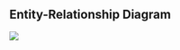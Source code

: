 ## Entity-Relationship Diagram

[![](https://mermaid.ink/img/pako:eNqNU8FugzAM_ZUo5_YHuFUrh0rrNK3rpk1IyCMuWIMEOWGsavvvSyktBVapnJz3jP30bO9kYhTKQCLPCVKGItLCf-tV-CJ2p7h5rxdzQaoDrGPSqdgQWxdrKHBE5XCLwQIoH6ElWFsbvurxZUyOoAXZGFRB-sQcojZ4fpw9hPeIdOTysQqFNmEqHRndcZvcgBMlU4JDMAdfp1Jj3Oh0QDRCTK2R47Oci-qX8G0Rvt8lG39dB5J2gr0EnQ7-rOxVmwta5pDguPtsGT4tXj_uad-Nru94fKtGv-UF9mU0ue1YS7Nj-_10anbtLIOjaXbMtp4FomZyaK_HP8xgTJB-_s3pqw9EBrZvyo284_pZaxIChyquyWVyIgtkv8XKX05jQyRdht4vGfhQAX9HMtIHnweVM6utTmTguMKJZFOl2flRlcrXbA9PBhvIrUdL0J_GdG9U5AwvT3fanOvhDymdGy0?type=png)](https://mermaid.live/edit#pako:eNqNU8FugzAM_ZUo5_YHuFUrh0rrNK3rpk1IyCMuWIMEOWGsavvvSyktBVapnJz3jP30bO9kYhTKQCLPCVKGItLCf-tV-CJ2p7h5rxdzQaoDrGPSqdgQWxdrKHBE5XCLwQIoH6ElWFsbvurxZUyOoAXZGFRB-sQcojZ4fpw9hPeIdOTysQqFNmEqHRndcZvcgBMlU4JDMAdfp1Jj3Oh0QDRCTK2R47Oci-qX8G0Rvt8lG39dB5J2gr0EnQ7-rOxVmwta5pDguPtsGT4tXj_uad-Nru94fKtGv-UF9mU0ue1YS7Nj-_10anbtLIOjaXbMtp4FomZyaK_HP8xgTJB-_s3pqw9EBrZvyo284_pZaxIChyquyWVyIgtkv8XKX05jQyRdht4vGfhQAX9HMtIHnweVM6utTmTguMKJZFOl2flRlcrXbA9PBhvIrUdL0J_GdG9U5AwvT3fanOvhDymdGy0)
